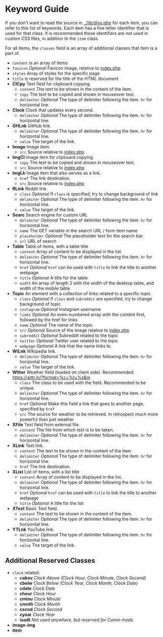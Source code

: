 # Keyword Guide

If you don't want to read the source in [../lib/divs.php](../lib/divs.php) for each item, you can
refer to this list of keywords. Each item has a five letter identifier that is used for that class.
It is recommended these identifiers are not used in custom CSS files, in addition to the `item`
class.

For all items, the `classes` field is an array of additional classes that item is a part of.

- `content` is an array of items
- `favicon` *Optional* Favicon image, relative to [index.php](../index.php)
- `styles` Array of styles for the specific page
- `title` is reserved for the title of the HTML document
- **ClCpy** Text field for clipboard copying.
  - `content` The text to be shown in the content of the item.
  - `copy` The text to be copied and shown in mouseover text.
  - `delimiter` *Optional* The type of delimiter following the item. `hr` for horizontal line.
- **Clock** Clock that updates every second.
  - `delimiter` *Optional* The type of delimiter following the item. `hr` for horizontal line.
- **GHLnk** GitHub link.
  - `delimiter` *Optional* The type of delimiter following the item. `hr` for horizontal line.
  - `value` The target of the link.
- **Image** Image item.
  - `src` Source relative to [index.php](../index.php)
- **ImgCl** Image item for clipboard copying.
  - `copy` The text to be copied and shown in mouseover text.
  - `src` Source relative to [index.php](../index.php)
- **ImgLk** Image item that also serves as a link.
  - `href` The link destination.
  - `src` Source relative to [index.php](../index.php)
- **RLink** Reddit link.
  - `class` *Optional* If `class` is specified, try to change background of link
  - `delimiter` *Optional* The type of delimiter following the item. `hr` for horizontal line.
  - `value` The target of the link.
- **Searc** Search engine for custom URL
  - `delimiter` *Optional* The type of delimiter following the item. `hr` for horizontal line.
  - `name` The GET variable in the search URL / form item name
  - `placeholder` *Optional* The placeholder text for the search bar.
  - `url` URL of search
- **Table** Table of items, with a table title
  - `content` Array of content to be displayed in the list.
  - `delimiter` *Optional* The type of delimiter following the item. `hr` for horizontal line.
  - `href` *Optional* `href` can be used with `title` to link the title to another webpage
  - `title` *Optional* A title for the table
  - `width` An array of length 2 with the width of the desktop table, and width of the mobile table
- **Topic** An element with a collection of links related to a specific topic
  - `class` *Optional* If `class` and `subreddit` are specified, try to change background of topic
  - `instagram` *Optional* Instagram username
  - `links` *Optional* An even-numbered array with the content first, followed by the href for links
  - `name` *Optional* The name of the topic
  - `src` *Optional* Source of the image relative to [index.php](../index.php)
  - `subreddit` *Optional* Subreddit related to the topic
  - `twitter` *Optional* Twitter user related to the topic
  - `webpage` *Optional* A link that the name links to.
- **WiLnk** Wikipedia link.
  - `delimiter` *Optional* The type of delimiter following the item. `hr` for horizontal line.
  - `value` The target of the link.
- **Wther** Weather field (loaded on client side). Recommended: https://wttr.in/?format=%c+%t+%s&m
  - `class` The class to be used with the field. Recommended to be unique.
  - `delimiter` *Optional* The type of delimiter following the item. `hr` for horizontal line.
  - `href` *Optional* Make this field a link that goes to another page, specified by `href`
  - `src` The source for weather to be retrieved. In retrospect much more powerful than just weather
- **XFile** Text field from external file.
  - `content` The file from which text is to be taken.
  - `delimiter` *Optional* The type of delimiter following the item. `hr` for horizontal line.
- **XLink** Text link.
  - `content` The text to be shown in the content of the item.
  - `delimiter` *Optional* The type of delimiter following the item. `hr` for horizontal line.
  - `href` The link destination.
- **XList** List of items, with a list title
  - `content` Array of content to be displayed in the list.
  - `delimiter` *Optional* The type of delimiter following the item. `hr` for horizontal line.
  - `href` *Optional* `href` can be used with `title` to link the title to another webpage
  - `title` *Optional* A title for the list
- **XText** Basic Text field.
  - `content` The text to be shown in the content of the item.
  - `delimiter` *Optional* The type of delimiter following the item. `hr` for horizontal line.
- **YTLnk** YouTube link.
  - `delimiter` *Optional* The type of delimiter following the item. `hr` for horizontal line.
  - `value` The target of the link.

## Additional Reserved Classes

- `clock` related:
  - **cabov** *Clock Above (Clock Hour, Clock Minute, Clock Second)*
  - **cbelw** *Clock Below (Clock Year, Clock Month, Clock Date)*
  - **cdate** *Clock Date*
  - **chour** *Clock Hour*
  - **cminu** *Clock Minute*
  - **cmnth** *Clock Month*
  - **cscnd** *Clock Second*
  - **cyear** *Clock Year*
  - **isodt** *Not used anywhere, but reserved for Cumin mods.*
- **image-img**
- **item**
